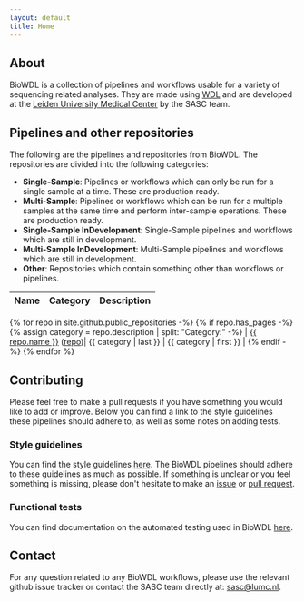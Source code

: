 ```yaml
---
layout: default
title: Home
---
```


## About
BioWDL is a collection of pipelines and workflows usable for a variety of
sequencing related analyses. They are made using
[WDL](http://www.openwdl.org/) and are developed at the
[Leiden University Medical Center](https://www.lumc.nl/) by 
the SASC team.

## Pipelines and other repositories
The following are the pipelines and repositories from BioWDL. The repositories
are divided into the following categories:
- **Single-Sample**: Pipelines or workflows which can only be run for a single
sample at a time. These are production ready.
- **Multi-Sample**: Pipelines or workflows which can be run for a multiple
samples at the same time and perform inter-sample operations. These are
production ready.
- **Single-Sample InDevelopment**: Single-Sample pipelines and workflows which
are still in development.
- **Multi-Sample InDevelopment**: Multi-Sample pipelines and workflows which
are still in development.
- **Other**: Repositories which contain something other than workflows or
pipelines.

| Name | Category | Description |
|-|-|-|
{% for repo in site.github.public_repositories -%}
{% if repo.has_pages -%}
{% assign category = repo.description | split: "Category:" -%}
| [{{ repo.name }}](/{{repo.name}})  ([repo]({{repo.html_url}}))| {{ category | last }} | {{ category | first }} |
{% endif -%}
{% endfor %}

## Contributing
Please feel free to make a pull requests if you have something you would like
to add or improve. Below you can find a link to the style guidelines these
pipelines should adhere to, as well as some notes on adding tests.

### Style guidelines
You can find the style guidelines [here](styleGuidelines.md). The BioWDL
pipelines should adhere to these guidelines as much as possible. If something
is unclear or you feel something is missing, please don't hesitate to make an
[issue](https://github.com/biowdl/biowdl.github.io/issues) or
[pull request](https://github.com/biowdl/biowdl.github.io/pulls).

### Functional tests
You can find documentation on the automated testing used in BioWDL
[here](functionalTesting.md).

## Contact
For any question related to any BioWDL workflows, please use the relevant
github issue tracker or contact the SASC team directly at: sasc@lumc.nl.
